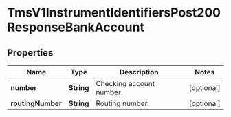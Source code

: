 
# TmsV1InstrumentIdentifiersPost200ResponseBankAccount

## Properties
Name | Type | Description | Notes
------------ | ------------- | ------------- | -------------
**number** | **String** | Checking account number. |  [optional]
**routingNumber** | **String** | Routing number. |  [optional]



